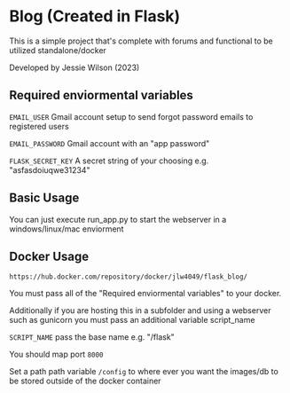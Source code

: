 # Blog (Created in Flask)

This is a simple project that's complete with forums and functional to be utilized standalone/docker

Developed by Jessie Wilson (2023)

## Required enviormental variables

`EMAIL_USER` Gmail account setup to send forgot password emails to registered users

`EMAIL_PASSWORD` Gmail account with an "app password"

`FLASK_SECRET_KEY` A secret string of your choosing e.g. "asfasdoiuqwe31234"

## Basic Usage

You can just execute run_app.py to start the webserver in a windows/linux/mac enviorment 

## Docker Usage 

`https://hub.docker.com/repository/docker/jlw4049/flask_blog/`

You must pass all of the "Required enviormental variables" to your docker.

Additionally if you are hosting this in a subfolder and using a webserver such as gunicorn you must pass an additional variable script_name

`SCRIPT_NAME` pass the base name e.g. "/flask"

You should map port `8000`

Set a path path variable `/config` to where ever you want the images/db to be stored outside of the docker container